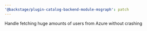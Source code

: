 ```yaml
---
'@backstage/plugin-catalog-backend-module-msgraph': patch
---
```


Handle fetching huge amounts of users from Azure without crashing
